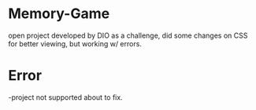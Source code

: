 # Memory-Game
open project developed by DIO as a challenge, did some changes on CSS for better viewing, but working w/ errors.

# Error
-project not supported
about to fix.
